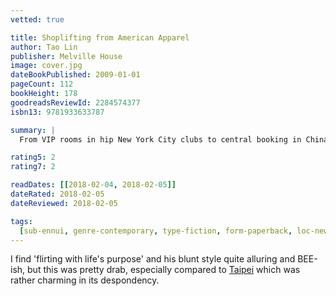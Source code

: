 ```yaml
---
vetted: true

title: Shoplifting from American Apparel
author: Tao Lin
publisher: Melville House
image: cover.jpg
dateBookPublished: 2009-01-01
pageCount: 112
bookHeight: 178
goodreadsReviewId: 2284574377
isbn13: 9781933633787

summary: |
  From VIP rooms in hip New York City clubs to central booking in Chinatown, from New York University’ s Bobst Library to a bus in someone’s backyard in a college-town in Florida, from Bret Easton Ellis to Lorrie Moore, and from Moby to Ghost Mice, it explores class, culture, and the arts in all their American forms through the funny, journalistic, and existentially-minded narrative of someone trying to both “not be a bad person” and “find some kind of happiness or something,” while he is driven by his failures and successes at managing his art, morals, finances, relationships, loneliness, confusion, boredom, future, and depression.

rating5: 2
rating7: 2

readDates: [[2018-02-04, 2018-02-05]]
dateRated: 2018-02-05
dateReviewed: 2018-02-05

tags:
  [sub-ennui, genre-contemporary, type-fiction, form-paperback, loc-new-york]
---
```


I find 'flirting with life's purpose' and his blunt style quite alluring and BEE-ish, but this was pretty drab, especially compared to [Taipei](/books/taipei-tao-lin) which was rather charming in its despondency.

